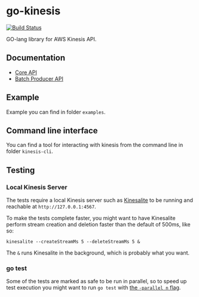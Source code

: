 # go-kinesis
[![Build Status](https://travis-ci.org/sendgridlabs/go-kinesis.png?branch=master)](https://travis-ci.org/sendgridlabs/go-kinesis)

GO-lang library for AWS Kinesis API.

## Documentation

* [Core API](http://godoc.org/github.com/sendgridlabs/go-kinesis)
* [Batch Producer API](http://godoc.org/github.com/sendgridlabs/go-kinesis/batchproducer)

## Example

Example you can find in folder `examples`.

## Command line interface

You can find a tool for interacting with kinesis from the command line in folder `kinesis-cli`.

## Testing

### Local Kinesis Server

The tests require a local Kinesis server such as [Kinesalite](https://github.com/mhart/kinesalite)
to be running and reachable at `http://127.0.0.1:4567`.

To make the tests complete faster, you might want to have Kinesalite perform stream creation and
deletion faster than the default of 500ms, like so:

    kinesalite --createStreamMs 5 --deleteStreamMs 5 &

The `&` runs Kinesalite in the background, which is probably what you want.

### go test

Some of the tests are marked as safe to be run in parallel, so to speed up test execution you might
want to run `go test` with [the `-parallel n` flag](https://golang.org/cmd/go/#hdr-Description_of_testing_flags).
